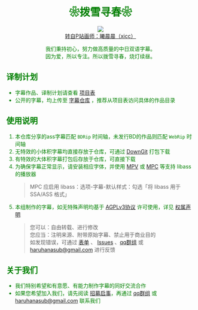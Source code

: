 <h1 align="center"><font color="green">❀拨雪寻春❀</h1>
<p align="center"><img src="https://www.z4a.net/images/2021/12/20/xicc.webp"><br>
<a href="https://www.pixiv.net/artworks/54849623" target="_blank" rel="external nofollow">转自P站画师：曦晨晨（xicc）</a></p>
<p align="center">我们秉持初心，努力做高质量的中日双语字幕。<br>因为爱，所以专注。所以拨雪寻春，烧灯续昼。</p>

## 译制计划

- 字幕作品、译制计划请查看 [项目表](https://github.com/users/HaruhanaSub/projects/2?pane=info)
- 公开的字幕，均上传至 [字幕仓库](https://github.com/HaruhanaSub/Haruhana-Storage) ，推荐从项目表访问具体的作品目录

## 使用说明

1. 本仓库分享的ass字幕匹配 `BDRip` 时间轴，未发行BD的作品则匹配 `WebRip` 时间轴
2. 无特效的小体积字幕均直接存放于仓库，可通过 [DownGit](https://downgit.github.io/) 打包下载
3. 有特效的大体积字幕打包后存放于仓库，可直接下载
4. 为确保字幕正常显示，请安装相应字体，并使用 [MPV](https://github.com/hooke007/MPV_lazy/releases) 或 [MPC](https://github.com/clsid2/mpc-hc/releases) 等支持 libass 的播放器
   > MPC 应启用 libass：选项-字幕-默认样式：勾选「将 libass 用于 SSA/ASS 格式」
5. 本组制作的字幕，如无特殊声明均基于 [ AGPLv3协议](https://www.gnu.org/licenses/agpl-3.0.html) 许可使用，详见 [权属声明](https://www.haruhana.org/licenses)
   > 您可以：自由转载、进行修改<br>
   > 您应当：注明来源、附带原始字幕、禁止用于商业目的<br>
   > 如发现错误，可通过 [表单](https://wj.qq.com/s2/15281807/6a90/) 、 [Issues](https://github.com/HaruhanaSub/Haruhana-Fansub_Source/issues) 、[qq群组](https://qm.qq.com/q/LFOmKxHXsm) 或 haruhanasub@gmail.com 进行反馈<br>

## 关于我们

- 我们特别希望和有意愿、有能力制作字幕的同好交流合作
- 如果您希望加入我们，请先阅读 [招募启事](https://www.haruhana.org/join)，再通过 [qq群组](https://qm.qq.com/q/LFOmKxHXsm) 或 haruhanasub@gmail.com 联系我们
